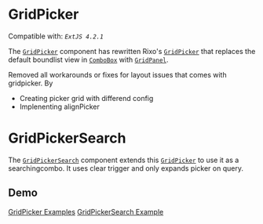 GridPicker
==========

Compatible with: *`ExtJS 4.2.1`*


The [`GridPicker`][0] component has rewritten Rixo's [`GridPicker`][1] that replaces the default boundlist view in [`ComboBox`][2] with [`GridPanel`][3].

Removed all workarounds or fixes for layout issues that comes with gridpicker. By
- Creating picker grid with differend config
- Implenenting alignPicker


GridPickerSearch
================


The [`GridPickerSearch`][4] component extends this [`GridPicker`][0] to use it as a searchingcombo.
It uses clear trigger and only expands picker on query.


Demo
---

 [GridPicker Examples][5]
 [GridPickerSearch Example][6]

  [0]: https://github.com/yogeshpandey009/GridPickerSearch/
  [1]: https://github.com/rixo/GridPicker/
  [2]: http://docs.sencha.com/extjs/4.2.1/#!/api/Ext.form.field.ComboBox
  [3]: http://docs.sencha.com/extjs/4.2.1/#!/api/Ext.grid.Panel
  [4]: https://github.com/yogeshpandey009/GridPickerSearch/blob/master/ux/form/field/GridPickerSearch.js
  [5]: https://fiddle.sencha.com/#fiddle/4j9
  [6]: https://fiddle.sencha.com/#fiddle/4jb
